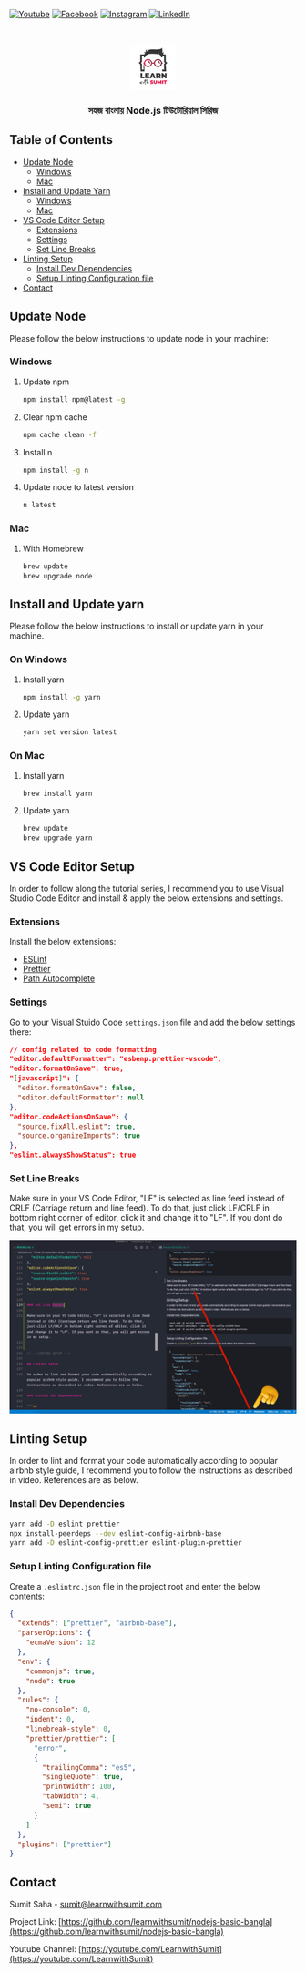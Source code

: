 [![Youtube][youtube-shield]][youtube-url]
[![Facebook][facebook-shield]][facebook-url]
[![Instagram][instagram-shield]][instagram-url]
[![LinkedIn][linkedin-shield]][linkedin-url]

<!-- PROJECT LOGO -->
<br />
<p align="center">
  <a href="https://github.com/learnwithsumit/nodejs-basic-bangla">
    <img src="images/logo.png" alt="Logo" width="80" height="80">
  </a>

  <h3 align="center">সহজ বাংলায় Node.js টিউটোরিয়াল সিরিজ</h3>

<!-- TABLE OF CONTENTS -->

## Table of Contents

- [Update Node](#update-node)
  - [Windows](#windows)
  - [Mac](#mac)
- [Install and Update Yarn](#install-and-update-yarn)
  - [Windows](#on-windows)
  - [Mac](#on-mac)
- [VS Code Editor Setup](#vs-code-editor-setup)
  - [Extensions](#extensions)
  - [Settings](#settings)
  - [Set Line Breaks](#set-line-breaks)
- [Linting Setup](#linting-setup)
  - [Install Dev Dependencies](#install-dev-dependencies)
  - [Setup Linting Configuration file](#setup-linting-configuration-file)
- [Contact](#contact)

<!-- UPDATE NODE -->

## Update Node

Please follow the below instructions to update node in your machine:

### Windows

1. Update npm
   ```sh
   npm install npm@latest -g
   ```
2. Clear npm cache
   ```sh
   npm cache clean -f
   ```
3. Install n
   ```sh
   npm install -g n
   ```
4. Update node to latest version
   ```sh
   n latest
   ```

### Mac

1. With Homebrew
   ```sh
   brew update
   brew upgrade node
   ```

<!-- INSTALL & UPDATE YARN -->

## Install and Update yarn

Please follow the below instructions to install or update yarn in your machine.

### On Windows

1. Install yarn
   ```sh
   npm install -g yarn
   ```
2. Update yarn
   ```sh
   yarn set version latest
   ```

### On Mac

1. Install yarn
   ```sh
   brew install yarn
   ```
2. Update yarn
   ```sh
   brew update
   brew upgrade yarn
   ```

<!-- EDITOR SETUP -->

## VS Code Editor Setup

In order to follow along the tutorial series, I recommend you to use Visual Studio Code Editor and install & apply the below extensions and settings.

### Extensions

Install the below extensions:

- [ESLint](https://marketplace.visualstudio.com/items?itemName=dbaeumer.vscode-eslint)
- [Prettier](https://marketplace.visualstudio.com/items?itemName=esbenp.prettier-vscode)
- [Path Autocomplete](https://marketplace.visualstudio.com/items?itemName=ionutvmi.path-autocomplete)

### Settings

Go to your Visual Stuido Code `settings.json` file and add the below settings there:

```json
// config related to code formatting
"editor.defaultFormatter": "esbenp.prettier-vscode",
"editor.formatOnSave": true,
"[javascript]": {
  "editor.formatOnSave": false,
  "editor.defaultFormatter": null
},
"editor.codeActionsOnSave": {
  "source.fixAll.eslint": true,
  "source.organizeImports": true
},
"eslint.alwaysShowStatus": true
```

### Set Line Breaks

Make sure in your VS Code Editor, "LF" is selected as line feed instead of CRLF (Carriage return and line feed). To do that, just click LF/CRLF in bottom right corner of editor, click it and change it to "LF". If you dont do that, you will get errors in my setup.

<img src="images/line-feed.jpg" alt="Line Feed" width="700">

<!-- LINTING SETUP -->

## Linting Setup

In order to lint and format your code automatically according to popular airbnb style guide, I recommend you to follow the instructions as described in video. References are as below.

### Install Dev Dependencies

```sh
yarn add -D eslint prettier
npx install-peerdeps --dev eslint-config-airbnb-base
yarn add -D eslint-config-prettier eslint-plugin-prettier
```

### Setup Linting Configuration file

Create a `.eslintrc.json` file in the project root and enter the below contents:

```json
{
  "extends": ["prettier", "airbnb-base"],
  "parserOptions": {
    "ecmaVersion": 12
  },
  "env": {
    "commonjs": true,
    "node": true
  },
  "rules": {
    "no-console": 0,
    "indent": 0,
    "linebreak-style": 0,
    "prettier/prettier": [
      "error",
      {
        "trailingComma": "es5",
        "singleQuote": true,
        "printWidth": 100,
        "tabWidth": 4,
        "semi": true
      }
    ]
  },
  "plugins": ["prettier"]
}
```

<!-- CONTACT -->

## Contact

Sumit Saha - [sumit@learnwithsumit.com](mailto:sumit@learnwithsumit.com)

Project Link: [https://github.com/learnwithsumit/nodejs-basic-bangla](https://github.com/learnwithsumit/nodejs-basic-bangla)

Youtube Channel: [https://youtube.com/LearnwithSumit](https://youtube.com/LearnwithSumit)

<!-- MARKDOWN LINKS & IMAGES -->

[youtube-shield]: https://img.shields.io/badge/-Youtube-black.svg?style=flat-square&logo=youtube&color=555&logoColor=white
[youtube-url]: https://youtube.com/LearnwithSumit
[facebook-shield]: https://img.shields.io/badge/-Facebook-black.svg?style=flat-square&logo=facebook&color=555&logoColor=white
[facebook-url]: https://facebook.com/letslearnwithsumit
[instagram-shield]: https://img.shields.io/badge/-Instagram-black.svg?style=flat-square&logo=instagram&color=555&logoColor=white
[instagram-url]: https://instagram.com/learnwithsumit
[linkedin-shield]: https://img.shields.io/badge/-LinkedIn-black.svg?style=flat-square&logo=linkedin&colorB=555
[linkedin-url]: https://linkedin.com/company/learnwithsumit
